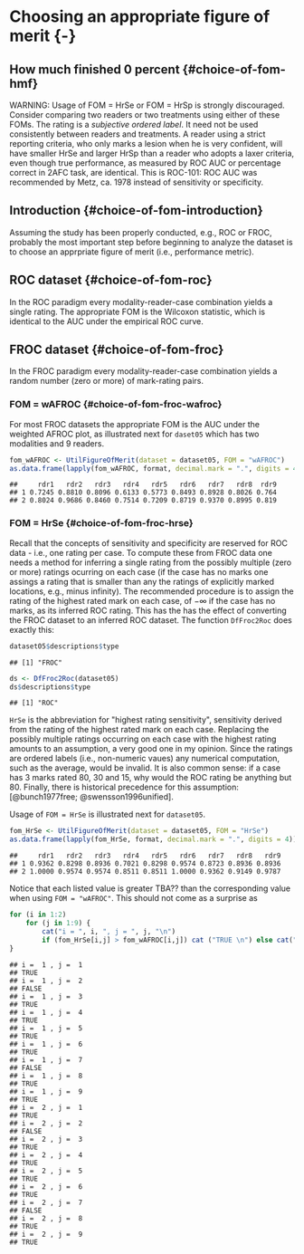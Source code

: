 # Choosing an appropriate figure of merit {-}






## How much finished 0 percent {#choice-of-fom-hmf}

WARNING: Usage of FOM = HrSe or FOM = HrSp is strongly discouraged. Consider comparing two readers or two treatments using either of these FOMs. The rating is a *subjective ordered label*. It need not be used consistently between readers and treatments. A reader using a strict reporting criteria, who only marks a lesion when he is very confident, will have smaller HrSe and larger HrSp than a reader who adopts a laxer criteria, even though true performance, as measured by ROC AUC or percentage correct in 2AFC task, are identical. This is ROC-101: ROC AUC was recommended by Metz, ca. 1978 instead of sensitivity or specificity. 


## Introduction  {#choice-of-fom-introduction}

Assuming the study has been properly conducted, e.g., ROC or FROC, probably the most important step before beginning to analyze the dataset is to choose an apprpriate figure of merit (i.e., performance metric). 


## ROC dataset  {#choice-of-fom-roc}

In the ROC paradigm every modality-reader-case combination yields a single rating. The appropriate FOM is the Wilcoxon statistic, which is identical to the AUC under the empirical ROC curve.  


## FROC dataset  {#choice-of-fom-froc}

In the FROC paradigm every modality-reader-case combination yields a random number (zero or more) of mark-rating pairs. 

### FOM = wAFROC {#choice-of-fom-froc-wafroc}

For most FROC datasets the appropriate FOM is the AUC under the weighted AFROC plot, as illustrated next for `daset05` which has two modalities and 9 readers.  



```r
fom_wAFROC <- UtilFigureOfMerit(dataset = dataset05, FOM = "wAFROC")
as.data.frame(lapply(fom_wAFROC, format, decimal.mark = ".", digits = 4))
```

```
##     rdr1   rdr2   rdr3   rdr4   rdr5   rdr6   rdr7   rdr8  rdr9
## 1 0.7245 0.8810 0.8096 0.6133 0.5773 0.8493 0.8928 0.8026 0.764
## 2 0.8024 0.9686 0.8460 0.7514 0.7209 0.8719 0.9370 0.8995 0.819
```

### FOM = HrSe {#choice-of-fom-froc-hrse}

Recall that the concepts of sensitivity and specificity are reserved for ROC data - i.e., one rating per case. To compute these from FROC data one needs a method for inferring a single rating from the possibly multiple (zero or more) ratings ocurring on each case (if the case has no marks one assings a rating that is smaller than any the ratings of explicitly marked locations, e.g., minus infinity). The recommended procedure is to assign the rating of the highest rated mark on each case, of $-\infty$ if the case has no marks, as its inferred ROC rating. This has the has the effect of converting the FROC dataset to an inferred ROC dataset. The function `DfFroc2Roc` does exactly this:


```r
dataset05$descriptions$type
```

```
## [1] "FROC"
```

```r
ds <- DfFroc2Roc(dataset05)
ds$descriptions$type
```

```
## [1] "ROC"
```

`HrSe` is the abbreviation for "highest rating sensitivity",  sensitivity derived from the rating of the highest rated mark on each case. Replacing the possibly multiple ratings occurring on each case with the highest rating amounts to an assumption,  a very good one in my opinion. Since the ratings are ordered labels (i.e., non-numeric vaues) any numerical computation, such as the average, would be invalid. It is also common sense: if a case has 3 marks rated 80, 30 and 15, why would the ROC rating be anything but 80. Finally, there is historical precedence for this assumption:  [@bunch1977free; @swensson1996unified]. 



Usage of `FOM = HrSe` is illustrated next for `dataset05`.  



```r
fom_HrSe <- UtilFigureOfMerit(dataset = dataset05, FOM = "HrSe")
as.data.frame(lapply(fom_HrSe, format, decimal.mark = ".", digits = 4))
```

```
##     rdr1   rdr2   rdr3   rdr4   rdr5   rdr6   rdr7   rdr8   rdr9
## 1 0.9362 0.8298 0.8936 0.7021 0.8298 0.9574 0.8723 0.8936 0.8936
## 2 1.0000 0.9574 0.9574 0.8511 0.8511 1.0000 0.9362 0.9149 0.9787
```

Notice that each listed value is greater TBA?? than the corresponding value when using `FOM = "wAFROC"`. This should not come as a surprise as 


```r
for (i in 1:2)
    for (j in 1:9) {
        cat("i = ", i, ", j = ", j, "\n")
        if (fom_HrSe[i,j] > fom_wAFROC[i,j]) cat ("TRUE \n") else cat("FALSE \n") 
}
```

```
## i =  1 , j =  1 
## TRUE 
## i =  1 , j =  2 
## FALSE 
## i =  1 , j =  3 
## TRUE 
## i =  1 , j =  4 
## TRUE 
## i =  1 , j =  5 
## TRUE 
## i =  1 , j =  6 
## TRUE 
## i =  1 , j =  7 
## FALSE 
## i =  1 , j =  8 
## TRUE 
## i =  1 , j =  9 
## TRUE 
## i =  2 , j =  1 
## TRUE 
## i =  2 , j =  2 
## FALSE 
## i =  2 , j =  3 
## TRUE 
## i =  2 , j =  4 
## TRUE 
## i =  2 , j =  5 
## TRUE 
## i =  2 , j =  6 
## TRUE 
## i =  2 , j =  7 
## FALSE 
## i =  2 , j =  8 
## TRUE 
## i =  2 , j =  9 
## TRUE
```
